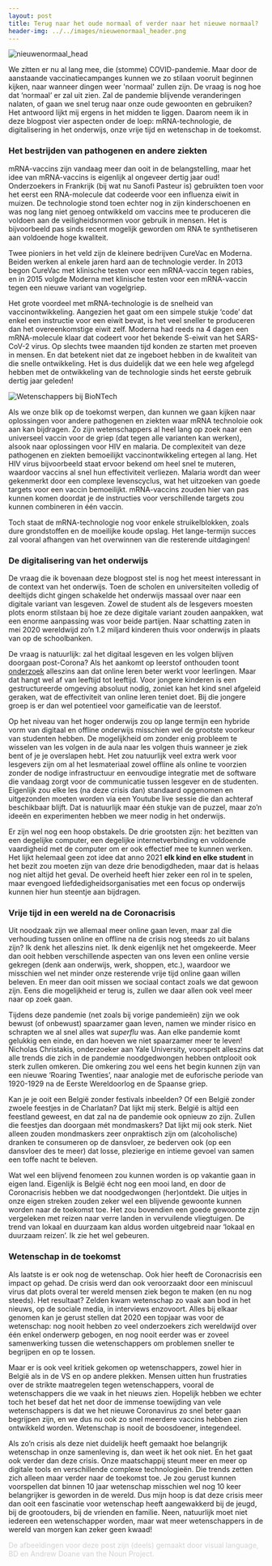 ```yaml
---
layout: post
title: Terug naar het oude normaal of verder naar het nieuwe normaal?
header-img: ../../images/nieuwenormaal_header.png
---
```


![nieuwenormaal_head](../../images/nieuwenormaal_1.png)
<br>

We zitten er nu al lang mee, die (stomme) COVID-pandemie. Maar door de aanstaande vaccinatiecampanges kunnen we zo stilaan vooruit beginnen kijken, naar wanneer dingen weer 'normaal' zullen zijn. De vraag is nog hoe dat ‘normaal’ er zal uit zien. Zal de pandemie blijvende veranderingen nalaten, of gaan we snel terug naar onze oude gewoonten en gebruiken? Het antwoord lijkt mij ergens in het midden te liggen. Daarom neem ik in deze blogpost vier aspecten onder de loep: mRNA-technologie, de digitalisering in het onderwijs, onze vrije tijd en wetenschap in de toekomst.

### Het bestrijden van pathogenen en andere ziekten

mRNA-vaccins zijn vandaag meer dan ooit in de belangstelling, maar het idee van mRNA-vaccins is eigenlijk al ongeveer dertig jaar oud! Onderzoekers in Frankrijk (bij wat nu Sanofi Pasteur is) gebruikten toen voor het eerst een RNA-molecule dat codeerde voor een influenza eiwit in muizen. De technologie stond toen echter nog in zijn kinderschoenen en was nog lang niet genoeg ontwikkeld om vaccins mee te produceren die voldoen aan de veiligheidsnormen voor gebruik in mensen. Het is bijvoorbeeld pas sinds recent mogelijk geworden om RNA te synthetiseren aan voldoende hoge kwaliteit. 

Twee pioniers in het veld zijn de kleinere bedrijven CureVac en Moderna. Beiden werken al enkele jaren hard aan de technologie verder. In 2013 begon CureVac met klinische testen voor een mRNA-vaccin tegen rabies, en in 2015 volgde Moderna met klinische testen voor een mRNA-vaccin tegen een nieuwe variant van vogelgriep.

Het grote voordeel met mRNA-technologie is de snelheid van vaccinontwikkeling. Aangezien het gaat om een simpele stukje ‘code’ dat enkel een instructie voor een eiwit bevat, is het veel sneller te produceren dan het overeenkomstige eiwit zelf. Moderna had reeds na 4 dagen een mRNA-molecule klaar dat codeert voor het bekende S-eiwit van het SARS-CoV-2 virus. Op slechts twee maanden tijd konden ze starten met proeven in mensen. En dat betekent niet dat ze ingeboet hebben in de kwaliteit van die snelle ontwikkeling. Het is dus duidelijk dat we een hele weg afgelegd hebben met de ontwikkeling van de technologie sinds het eerste gebruik dertig jaar geleden!

![Wetenschappers bij BioNTech](../../images/time_biontech.jpeg)
<br>

Als we onze blik op de toekomst werpen, dan kunnen we gaan kijken naar oplossingen voor andere pathogenen en ziekten waar mRNA technoloie ook aan kan bijdragen. Zo zijn wetenschappers al heel lang op zoek naar een universeel vaccin voor de griep (dat tegen alle varianten kan werken), alsook naar oplossingen voor HIV en malaria. De complexiteit van deze pathogenen en ziekten bemoeilijkt vaccinontwikkeling ertegen al lang. Het HIV virus bijvoorbeeld staat ervoor bekend om heel snel te muteren, waardoor vaccins al snel hun effectiviteit verliezen. Malaria wordt dan weer gekenmerkt door een complexe levenscyclus, wat het uitzoeken van goede targets voor een vaccin bemoeilijkt. mRNA-vaccins zouden hier van pas kunnen komen doordat je de instructies voor verschillende targets zou kunnen combineren in één vaccin. 

Toch staat de mRNA-technologie nog voor enkele struikelblokken, zoals dure grondstoffen en de moeilijke koude opslag. Het lange-termijn succes zal vooral afhangen van het overwinnen van die resterende uitdagingen!

### De digitalisering van het onderwijs

De vraag die ik bovenaan deze blogpost stel is nog het meest interessant in de context van het onderwijs. Toen de scholen en universiteiten volledig of deeltijds dicht gingen schakelde het onderwijs massaal over naar een digitale variant van lesgeven.  Zowel de student als de lesgevers moesten plots enorm stilstaan bij hoe ze deze digitale variant zouden aanpakken, wat een enorme aanpassing was voor beide partijen. Naar schatting zaten in mei 2020 wereldwijd zo’n 1.2 miljard kinderen thuis voor onderwijs in plaats van op de schoolbanken.

De vraag is natuurlijk: zal het digitaal lesgeven en les volgen blijven doorgaan post-Corona? Als het aankomt op leerstof onthouden toont [onderzoek](https://apolitical.co/en/solution_article/covid-19-has-changed-education-forever-heres-how) alleszins aan dat online leren beter werkt voor leerlingen. Maar dat hangt wel af van leeftijd tot leeftijd. Voor jongere kinderen is een gestructureerde omgeving absoluut nodig, zoniet kan het kind snel afgeleid geraken, wat de effectiviteit van online leren teniet doet. Bij die jongere groep is er dan wel potentieel voor gameificatie van de leerstof.

Op het niveau van het hoger onderwijs zou op lange termijn een hybride vorm van digitaal en offline onderwijs misschien wel de grootste voorkeur van studenten hebben. De mogelijkheid om zonder enig probleem te wisselen van les volgen in de aula naar les volgen thuis wanneer je ziek bent of je je overslapen hebt. Het zou natuurlijk veel extra werk voor lesgevers zijn om al het lesmateriaal zowel offline als online te voorzien zonder de nodige infrastructuur en eenvoudige integratie met de software die vandaag zorgt voor de communicatie tussen lesgever en de studenten. Eigenlijk zou elke les (na deze crisis dan) standaard opgenomen en uitgezonden moeten worden via een Youtube live sessie die dan achteraf beschikbaar blijft. Dat is natuurlijk maar één stukje van de puzzel, maar zo’n ideeën en experimenten hebben we meer nodig in het onderwijs.

Er zijn wel nog een hoop obstakels. De drie grootsten zijn: het bezitten van een degelijke computer, een degelijke internetverbinding en voldoende vaardigheid met de computer om er ook effectief mee te kunnen werken. Het lijkt helemaal geen zot idee dat anno 2021 **elk kind en elke student** in het bezit zou moeten zijn van deze drie benodigdheden, maar dat is helaas nog niet altijd het geval. De overheid heeft hier zeker een rol in te spelen, maar evengoed liefdedigheidsorganisaties met een focus op onderwijs kunnen hier hun steentje aan bijdragen.

### Vrije tijd in een wereld na de Coronacrisis

Uit noodzaak zijn we allemaal meer online gaan leven, maar zal die verhouding tussen online en offline na de crisis nog steeds zo uit balans zijn? Ik denk het alleszins niet. Ik denk eigenlijk net het omgekeerde. Meer dan ooit hebben verschillende aspecten van ons leven een online versie gekregen (denk aan onderwijs, werk, shoppen, etc.), waardoor we misschien wel net minder onze resterende vrije tijd online gaan willen beleven. En meer dan ooit missen we sociaal contact zoals we dat gewoon zijn. Eens die mogelijkheid er terug is, zullen we daar allen ook veel meer naar op zoek gaan.

Tijdens deze pandemie (net zoals bij vorige pandemieën) zijn we ook bewust (of onbewust) spaarzamer gaan leven, namen we minder risico en schrapten we al snel alles wat *superflu* was. Aan elke pandemie komt gelukkig een einde, en dan hoeven we niet spaarzamer meer te leven! Nicholas Christakis, onderzoeker aan Yale University, voorspelt alleszins dat alle trends die zich in de pandemie noodgedwongen hebben ontplooit ook sterk zullen omkeren. Die omkering zou wel eens het begin kunnen zijn van een nieuwe ‘Roaring Twenties’, naar analogie met de euforische periode van 1920-1929 na de Eerste Wereldoorlog en de Spaanse griep.

Kan je je ooit een België zonder festivals inbeelden? Of een België zonder zwoele feestjes in de Charlatan? Dat lijkt mij sterk. België is altijd een feestland geweest, en dat zal na de pandemie ook opnieuw zo zijn. Zullen die feestjes dan doorgaan mét mondmaskers? Dat lijkt mij ook sterk. Niet alleen zouden mondmaskers zeer onpraktisch zijn om (alcoholische) dranken te consumeren op de dansvloer, ze bederven ook (op een dansvloer des te meer) dat losse, plezierige en intieme gevoel van samen een toffe nacht te beleven.

Wat wel een blijvend fenomeen zou kunnen worden is op vakantie gaan in eigen land. Eigenlijk is België écht nog een mooi land, en door de Coronacrisis hebben we dat noodgedwongen (her)ontdekt. Die uitjes in onze eigen streken zouden zeker wel een blijvende gewoonte kunnen worden naar de toekomst toe. Het zou bovendien een goede gewoonte zijn vergeleken met reizen naar verre landen in vervuilende vliegtuigen. De trend van lokaal en duurzaam kan aldus worden uitgebreid naar ‘lokaal en duurzaam reizen’. Ik zie het wel gebeuren.

### Wetenschap in de toekomst

Als laatste is er ook nog de wetenschap. Ook hier heeft de Coronacrisis een impact op gehad. De crisis werd dan ook veroorzaakt door een miniscuul virus dat plots overal ter wereld mensen ziek begon te maken (en nu nog steeds). Het resultaat? Zelden kwam wetenschap zo vaak aan bod in het nieuws, op de sociale media, in interviews enzovoort. Alles bij elkaar genomen kan je gerust stellen dat 2020 een topjaar was voor de wetenschap: nog nooit hebben zo veel onderzoekers zich wereldwijd over één enkel onderwerp gebogen, en nog nooit eerder was er zoveel samenwerking tussen die wetenschappers om problemen sneller te begrijpen en op te lossen.

Maar er is ook veel kritiek gekomen op wetenschappers, zowel hier in België als in de VS en op andere plekken. Mensen uitten hun frustraties over de strikte maatregelen tegen wetenschappers, vooral de wetenschappers die we vaak in het nieuws zien. Hopelijk hebben we echter toch het besef dat het net door de immense toewijding van vele wetenschappers is dat we het nieuwe Coronavirus zo snel beter gaan begrijpen zijn, en we dus nu ook zo snel meerdere vaccins hebben zien ontwikkeld worden. Wetenschap is nooit de boosdoener, integendeel.

Als zo’n crisis als deze niet duidelijk heeft gemaakt hoe belangrijk wetenschap in onze samenleving is, dan weet ik het ook niet. En het gaat ook verder dan deze crisis. Onze maatschappij steunt meer en meer op digitale tools en verschillende complexe technologieën. Die trends zetten zich alleen maar verder naar de toekomst toe. Je zou gerust kunnen voorspellen dat binnen 10 jaar wetenschap misschien wel nog 10 keer belangrijker is geworden in de wereld. Dus mijn hoop is dat deze crisis meer dan ooit een fascinatie voor wetenschap heeft aangewakkerd bij de jeugd, bij de grootouders, bij de vrienden en familie. Neen, natuurlijk moet niet iedereen een wetenschapper worden, maar wat meer wetenschappers in de wereld van morgen kan zeker geen kwaad!

<font color='lightgray'>De afbeeldingen voor deze post zijn (deels) gemaakt door visual language, BD en Andrew Doane van the Noun Project.</font>
<br>
